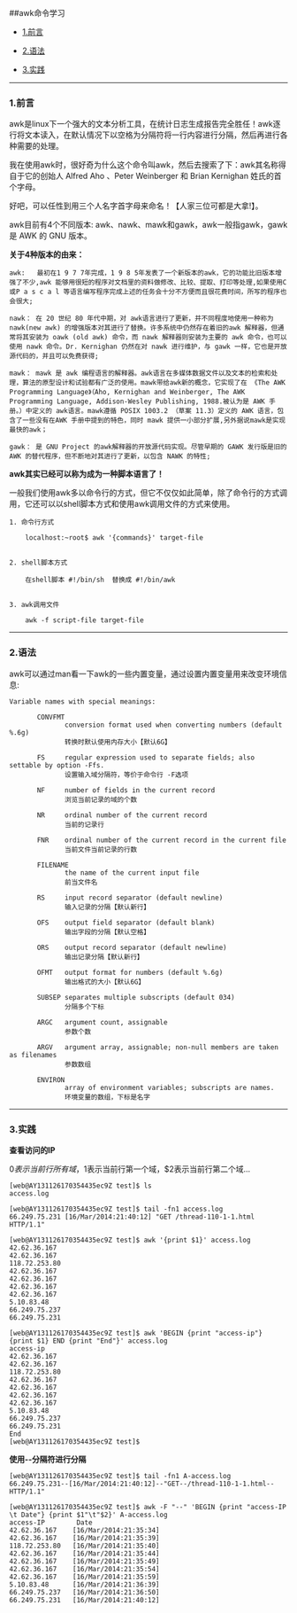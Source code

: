

##awk命令学习


*   [1.前言](#preface)

*   [2.语法](#grammar)

*   [3.实践](#action)

***

<h3 class="blueJK" id="preface">1.前言</h3>

awk是linux下一个强大的文本分析工具，在统计日志生成报告完全胜任！awk逐行将文本读入，在默认情况下以空格为分隔符将一行内容进行分隔，然后再进行各种需要的处理。


我在使用awk时，很好奇为什么这个命令叫awk，然后去搜索了下：awk其名称得自于它的创始人 Alfred Aho 、Peter Weinberger 和 Brian Kernighan 姓氏的首个字母。


好吧，可以任性到用三个人名字首字母来命名！【人家三位可都是大拿!】。


awk目前有4个不同版本: awk、nawk、mawk和gawk，awk一般指gawk，gawk 是 AWK 的 GNU 版本。


**关于4种版本的由来：**

    awk:   最初在1 9 7 7年完成，1 9 8 5年发表了一个新版本的awk，它的功能比旧版本增强了不少,awk 能够用很短的程序对文档里的资料做修改、比较、提取、打印等处理,如果使用C 或P a s c a l 等语言编写程序完成上述的任务会十分不方便而且很花费时间，所写的程序也会很大;
    
    nawk： 在 20 世纪 80 年代中期，对 awk语言进行了更新，并不同程度地使用一种称为 nawk(new awk) 的增强版本对其进行了替换。许多系统中仍然存在着旧的awk 解释器，但通常将其安装为 oawk (old awk) 命令，而 nawk 解释器则安装为主要的 awk 命令，也可以使用 nawk 命令。Dr. Kernighan 仍然在对 nawk 进行维护，与 gawk 一样，它也是开放源代码的，并且可以免费获得;
    
    mawk： mawk 是 awk 编程语言的解释器。awk语言在多媒体数据文件以及文本的检索和处理，算法的原型设计和试验都有广泛的使用。mawk带给awk新的概念，它实现了在 《The AWK Programming Language》（Aho, Kernighan and Weinberger, The AWK Programming Language, Addison-Wesley Publishing, 1988.被认为是 AWK 手册。）中定义的 awk语言。mawk遵循 POSIX 1003.2 （草案 11.3）定义的 AWK 语言，包含了一些没有在AWK 手册中提到的特色，同时 mawk 提供一小部分扩展,另外据说mawk是实现最快的awk；
    
    gawk： 是 GNU Project 的awk解释器的开放源代码实现。尽管早期的 GAWK 发行版是旧的 AWK 的替代程序，但不断地对其进行了更新，以包含 NAWK 的特性;
    


**awk其实已经可以称为成为一种脚本语言了！**
 
一般我们使用awk多以命令行的方式，但它不仅仅如此简单，除了命令行的方式调用，它还可以以shell脚本方式和使用awk调用文件的方式来使用。

    1. 命令行方式
    
        localhost:~root$ awk '{commands}' target-file
        
        
    2. shell脚本方式
     
        在shell脚本 #!/bin/sh  替换成 #!/bin/awk

        
    3. awk调用文件
    
        awk -f script-file target-file


***

<h3 class="blueJK" id="grammar">2.语法</h3>

awk可以通过man看一下awk的一些内置变量，通过设置内置变量用来改变环境信息:

    Variable names with special meanings:
    
           CONVFMT
                  conversion format used when converting numbers (default %.6g)
                  转换时默认使用内存大小【默认6G】
    
           FS     regular expression used to separate fields; also settable by option -Ffs.
                  设置输入域分隔符，等价于命令行 -F选项
           
           NF     number of fields in the current record
                  浏览当前记录的域的个数
                    
           NR     ordinal number of the current record
                  当前的记录行
                        
           FNR    ordinal number of the current record in the current file
                  当前文件当前记录的行数
                    
           FILENAME
                  the name of the current input file
                  前当文件名
    
           RS     input record separator (default newline)
                  输入记录的分隔【默认新行】  
                
           OFS    output field separator (default blank)
                  输出字段的分隔【默认空格】
                    
           ORS    output record separator (default newline)
                  输出记录分隔【默认新行】
                    
           OFMT   output format for numbers (default %.6g)
                  输出格式的大小【默认6G】
    
           SUBSEP separates multiple subscripts (default 034)
                  分隔多个下标            
        
           ARGC   argument count, assignable
                  参数个数
    
           ARGV   argument array, assignable; non-null members are taken as filenames
                  参数数组
                    
           ENVIRON
                  array of environment variables; subscripts are names.
                  环境变量的数组，下标是名字




            
            

***


<h3 class="blueJK" id="action">3.实践</h3>

**查看访问的IP**

$0表示当前行所有域，$1表示当前行第一个域，$2表示当前行第二个域...

    [web@AY131126170354435ec9Z test]$ ls
    access.log
    
    [web@AY131126170354435ec9Z test]$ tail -fn1 access.log 
    66.249.75.231 [16/Mar/2014:21:40:12] "GET /thread-110-1-1.html HTTP/1.1"
    
    [web@AY131126170354435ec9Z test]$ awk '{print $1}' access.log 
    42.62.36.167
    42.62.36.167
    118.72.253.80
    42.62.36.167
    42.62.36.167
    42.62.36.167
    42.62.36.167
    5.10.83.48
    66.249.75.237
    66.249.75.231
    
    [web@AY131126170354435ec9Z test]$ awk 'BEGIN {print "access-ip"} {print $1} END {print "End"}' access.log                
    access-ip
    42.62.36.167
    42.62.36.167
    118.72.253.80
    42.62.36.167
    42.62.36.167
    42.62.36.167
    42.62.36.167
    5.10.83.48
    66.249.75.237
    66.249.75.231
    End
    [web@AY131126170354435ec9Z test]$ 


**使用--分隔符进行分隔**

    [web@AY131126170354435ec9Z test]$ tail -fn1 A-access.log 
    66.249.75.231--[16/Mar/2014:21:40:12]--"GET--/thread-110-1-1.html--HTTP/1.1"
    
    [web@AY131126170354435ec9Z test]$ awk -F "--" 'BEGIN {print "access-IP \t Date"} {print $1"\t"$2}' A-access.log      
    access-IP        Date
    42.62.36.167    [16/Mar/2014:21:35:34]
    42.62.36.167    [16/Mar/2014:21:35:39]
    118.72.253.80   [16/Mar/2014:21:35:40]
    42.62.36.167    [16/Mar/2014:21:35:44]
    42.62.36.167    [16/Mar/2014:21:35:49]
    42.62.36.167    [16/Mar/2014:21:35:54]
    42.62.36.167    [16/Mar/2014:21:35:59]
    5.10.83.48      [16/Mar/2014:21:36:39]
    66.249.75.237   [16/Mar/2014:21:36:50]
    66.249.75.231   [16/Mar/2014:21:40:12] 

